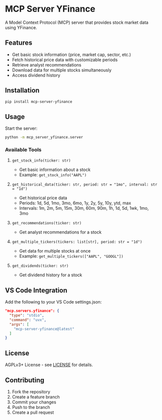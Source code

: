 # MCP Server YFinance

A Model Context Protocol (MCP) server that provides stock market data using YFinance.

## Features

- Get basic stock information (price, market cap, sector, etc.)
- Fetch historical price data with customizable periods
- Retrieve analyst recommendations
- Download data for multiple stocks simultaneously
- Access dividend history

## Installation

```bash
pip install mcp-server-yfinance
```

## Usage

Start the server:

```bash
python -m mcp_server_yfinance.server
```

### Available Tools

1. `get_stock_info(ticker: str)`
   - Get basic information about a stock
   - Example: `get_stock_info("AAPL")`

2. `get_historical_data(ticker: str, period: str = "1mo", interval: str = "1d")`
   - Get historical price data
   - Periods: 1d, 5d, 1mo, 3mo, 6mo, 1y, 2y, 5y, 10y, ytd, max
   - Intervals: 1m, 2m, 5m, 15m, 30m, 60m, 90m, 1h, 1d, 5d, 1wk, 1mo, 3mo

3. `get_recommendations(ticker: str)`
   - Get analyst recommendations for a stock

4. `get_multiple_tickers(tickers: list[str], period: str = "1d")`
   - Get data for multiple stocks at once
   - Example: `get_multiple_tickers(["AAPL", "GOOGL"])`

5. `get_dividends(ticker: str)`
   - Get dividend history for a stock

## VS Code Integration

Add the following to your VS Code settings.json:

```json
"mcp.servers.yfinance": {
  "type": "stdio",
  "command": "uvx",
  "args": [
    "mcp-server-yfinance@latest"
  ]
}
```

## License

AGPLv3+ License - see [LICENSE](LICENSE) for details.

## Contributing

1. Fork the repository
2. Create a feature branch
3. Commit your changes
4. Push to the branch
5. Create a pull request